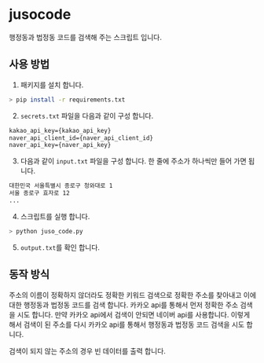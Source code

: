 # jusocode

행정동과 법정동 코드를 검색해 주는 스크립트 입니다.

## 사용 방법

1. 패키지를 설치 합니다.

```sh
> pip install -r requirements.txt
```

2. `secrets.txt` 파일을 다음과 같이 구성 합니다.

```txt
kakao_api_key={kakao_api_key}
naver_api_client_id={naver_api_client_id}
naver_api_key={naver_api_key}
```

3. 다음과 같이 `input.txt` 파일을 구성 합니다. 한 줄에 주소가 하나씩만 들어 가면 됩니다.

```txt
대한민국 서울특별시 종로구 청와대로 1
서울 종로구 효자로 12
...
```

4. 스크립트를 실행 합니다.

```sh
> python juso_code.py
```

5. `output.txt`를 확인 합니다.

## 동작 방식

주소의 이름이 정확하지 않더라도 정확한 키워드 검색으로 정확한 주소를 찾아내고 이에 대한 행정동과 법정동 코드를 검색 합니다.
카카오 api를 통해서 먼저 정확한 주소 검색을 시도 합니다. 만약 카카오 api에서 검색이 안되면 네이버 api를 사용합니다.
이렇게 해서 검색이 된 주소를 다시 카카오 api를 통해서 행정동과 법정동 코드 검색을 시도 합니다.

검색이 되지 않는 주소의 경우 빈 데이터를 출력 합니다.
